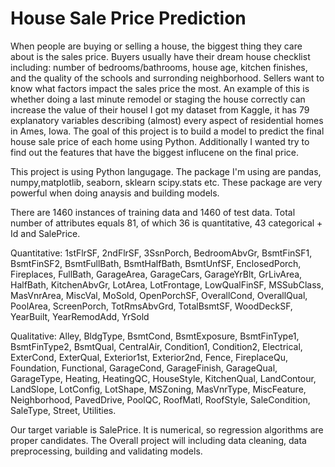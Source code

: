 # House Sale Price Prediction

When people are buying or selling a house, the biggest thing they care about is the sales price. Buyers usually have their dream house checklist including: number of bedrooms/bathrooms, house age, kitchen finishes, and the quality of the schools and surronding neighborhood. Sellers want to know what factors impact the sales price the most. An example of this is whether doing a last minute remodel or staging the house correctly can increase the value of their housel
I got my dataset from Kaggle, it has 79 explanatory variables describing (almost) every aspect of residential homes in Ames, Iowa. The goal of this project is to build a model to predict the final house sale price of each home using Python. Additionally I wanted try to find out the features that have the biggest influcene on the final price.

This project is using Python langugage. The package I'm using are pandas, numpy,matplotlib, seaborn, sklearn scipy.stats etc. These package are very powerful when doing anaysis and building models.

There are 1460 instances of training data and 1460 of test data. Total number of attributes equals 81, of which 36 is quantitative, 43 categorical + Id and SalePrice.

Quantitative: 1stFlrSF, 2ndFlrSF, 3SsnPorch, BedroomAbvGr, BsmtFinSF1, BsmtFinSF2, BsmtFullBath, BsmtHalfBath, BsmtUnfSF, EnclosedPorch, Fireplaces, FullBath, GarageArea, GarageCars, GarageYrBlt, GrLivArea, HalfBath, KitchenAbvGr, LotArea, LotFrontage, LowQualFinSF, MSSubClass, MasVnrArea, MiscVal, MoSold, OpenPorchSF, OverallCond, OverallQual, PoolArea, ScreenPorch, TotRmsAbvGrd, TotalBsmtSF, WoodDeckSF, YearBuilt, YearRemodAdd, YrSold

Qualitative: Alley, BldgType, BsmtCond, BsmtExposure, BsmtFinType1, BsmtFinType2, BsmtQual, CentralAir, Condition1, Condition2, Electrical, ExterCond, ExterQual, Exterior1st, Exterior2nd, Fence, FireplaceQu, Foundation, Functional, GarageCond, GarageFinish, GarageQual, GarageType, Heating, HeatingQC, HouseStyle, KitchenQual, LandContour, LandSlope, LotConfig, LotShape, MSZoning, MasVnrType, MiscFeature, Neighborhood, PavedDrive, PoolQC, RoofMatl, RoofStyle, SaleCondition, SaleType, Street, Utilities.

Our target variable is SalePrice. It is numerical, so regression algorithms are proper candidates.
The Overall project will including data cleaning, data preprocessing, building and validating models.
